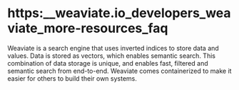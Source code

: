 # https:\_\_weaviate.io_developers_weaviate_more-resources_faq

Weaviate is a search engine that uses inverted indices to store data and values. Data is stored as vectors, which enables semantic search. This combination of data storage is unique, and enables fast, filtered and semantic search from end-to-end. Weaviate comes containerized to make it easier for others to build their own systems.
